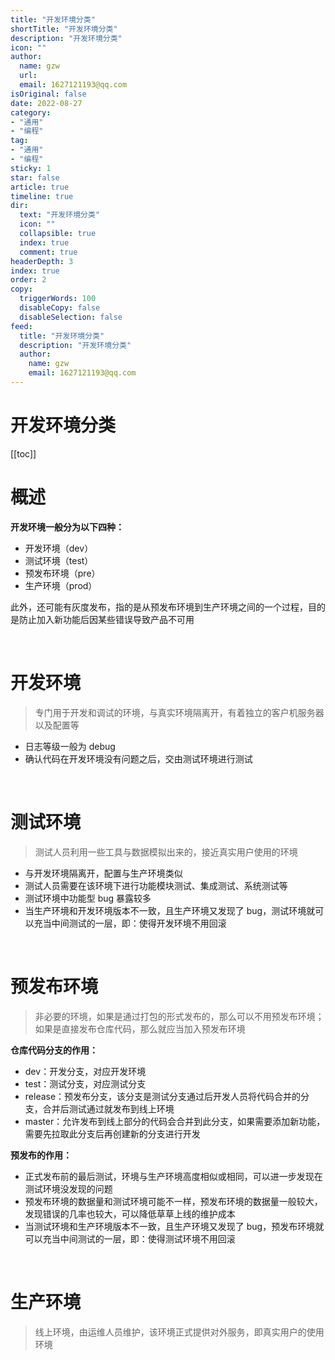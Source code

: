 ```yaml
---
title: "开发环境分类"
shortTitle: "开发环境分类"
description: "开发环境分类"
icon: ""
author: 
  name: gzw
  url: 
  email: 1627121193@qq.com
isOriginal: false
date: 2022-08-27
category: 
- "通用"
- "编程"
tag:
- "通用"
- "编程"
sticky: 1
star: false
article: true
timeline: true
dir:
  text: "开发环境分类"
  icon: ""
  collapsible: true
  index: true
  comment: true
headerDepth: 3
index: true
order: 2
copy:
  triggerWords: 100
  disableCopy: false
  disableSelection: false
feed:
  title: "开发环境分类"
  description: "开发环境分类"
  author:
    name: gzw
    email: 1627121193@qq.com
---
```



# 开发环境分类

[[toc]]


# 概述

**开发环境一般分为以下四种：**

- 开发环境（dev）
- 测试环境（test）
- 预发布环境（pre）
- 生产环境（prod）

此外，还可能有灰度发布，指的是从预发布环境到生产环境之间的一个过程，目的是防止加入新功能后因某些错误导致产品不可用



<br/>

# 开发环境

> 专门用于开发和调试的环境，与真实环境隔离开，有着独立的客户机服务器以及配置等

- 日志等级一般为 debug
- 确认代码在开发环境没有问题之后，交由测试环境进行测试



<br/>

# 测试环境

> 测试人员利用一些工具与数据模拟出来的，接近真实用户使用的环境

- 与开发环境隔离开，配置与生产环境类似
- 测试人员需要在该环境下进行功能模块测试、集成测试、系统测试等
- 测试环境中功能型 bug 暴露较多
- 当生产环境和开发环境版本不一致，且生产环境又发现了 bug，测试环境就可以充当中间测试的一层，即：使得开发环境不用回滚



<br/>

# 预发布环境

> 非必要的环境，如果是通过打包的形式发布的，那么可以不用预发布环境；如果是直接发布仓库代码，那么就应当加入预发布环境

**仓库代码分支的作用：**

- dev：开发分支，对应开发环境
- test：测试分支，对应测试分支
- release：预发布分支，该分支是测试分支通过后开发人员将代码合并的分支，合并后测试通过就发布到线上环境
- master：允许发布到线上部分的代码会合并到此分支，如果需要添加新功能，需要先拉取此分支后再创建新的分支进行开发

**预发布的作用：**

- 正式发布前的最后测试，环境与生产环境高度相似或相同，可以进一步发现在测试环境没发现的问题
- 预发布环境的数据量和测试环境可能不一样，预发布环境的数据量一般较大，发现错误的几率也较大，可以降低草草上线的维护成本
- 当测试环境和生产环境版本不一致，且生产环境又发现了 bug，预发布环境就可以充当中间测试的一层，即：使得测试环境不用回滚



<br/>

# 生产环境

> 线上环境，由运维人员维护，该环境正式提供对外服务，即真实用户的使用环境







